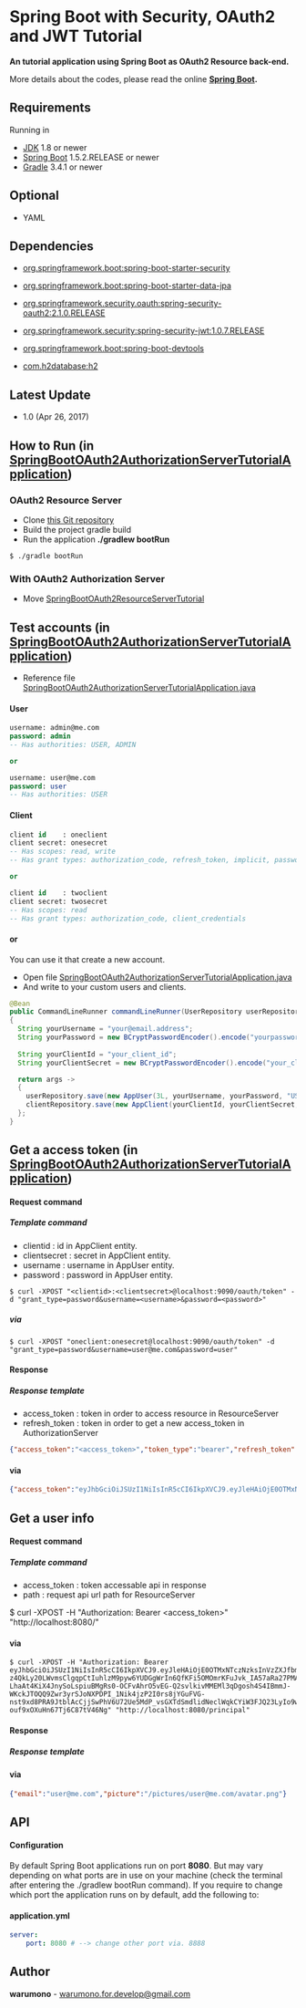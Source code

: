 # Spring Boot with Security, OAuth2 and JWT Tutorial
**An tutorial application using Spring Boot as OAuth2 Resource back-end.**

More details about the codes, please read the online **[Spring Boot](https://projects.spring.io/spring-boot).**

Requirements
------
Running in
+ [JDK](http://www.oracle.com/technetwork/java/javase/downloads/index.html) 1.8 or newer
+ [Spring Boot](https://github.com/spring-projects/spring-boot) 1.5.2.RELEASE or newer
+ [Gradle](https://github.com/gradle/gradle) 3.4.1 or newer

Optional
------
+ YAML

Dependencies
------
+ [org.springframework.boot:spring-boot-starter-security](https://mvnrepository.com/artifact/org.springframework.boot/spring-boot-starter-security)
+ [org.springframework.boot:spring-boot-starter-data-jpa](https://mvnrepository.com/artifact/org.springframework.boot/spring-boot-starter-data-jpa)

+ [org.springframework.security.oauth:spring-security-oauth2:2.1.0.RELEASE](https://mvnrepository.com/artifact/org.springframework.security.oauth/spring-security-oauth2)
+ [org.springframework.security:spring-security-jwt:1.0.7.RELEASE](https://mvnrepository.com/artifact/org.springframework.security/spring-security-jwt)
+ [org.springframework.boot:spring-boot-devtools](https://mvnrepository.com/artifact/org.springframework.boot/spring-boot-devtools)
+ [com.h2database:h2](https://mvnrepository.com/artifact/com.h2database/h2)

Latest Update
------
+ 1.0 (Apr 26, 2017)

How to Run (in [SpringBootOAuth2AuthorizationServerTutorialApplication](https://github.com/warumono-for-develop/spring-boot-oauth2-resource-server-tutorial))
------
### OAuth2 Resource Server
+ Clone [this Git repository](https://github.com/warumono-for-develop/spring-boot-oauth2-resource-server-tutorial)
+ Build the project gradle build
+ Run the application **./gradlew bootRun**
```command
$ ./gradle bootRun
```

### With OAuth2 Authorization Server
+ Move [SpringBootOAuth2ResourceServerTutorial](https://github.com/warumono-for-develop/spring-boot-oauth2-authorization-server-tutorial)

Test accounts (in [SpringBootOAuth2AuthorizationServerTutorialApplication](https://github.com/warumono-for-develop/spring-boot-oauth2-resource-server-tutorial))
------
+ Reference file [SpringBootOAuth2AuthorizationServerTutorialApplication.java](https://github.com/warumono-for-develop/spring-boot-oauth2-authorization-server-tutorial/blob/master/src/main/java/com/warumono/SpringBootOAuth2AuthorizationServerTutorialApplication.java)

#### User
```sql
username: admin@me.com
password: admin
-- Has authorities: USER, ADMIN

or

username: user@me.com
password: user
-- Has authorities: USER
```

#### Client
```sql
client id    : oneclient
client secret: onesecret
-- Has scopes: read, write
-- Has grant types: authorization_code, refresh_token, implicit, password, client_credentials

or

client id    : twoclient
client secret: twosecret
-- Has scopes: read
-- Has grant types: authorization_code, client_credentials
```

#### or
You can use it that create a new account.

+ Open file [SpringBootOAuth2AuthorizationServerTutorialApplication.java](https://github.com/warumono-for-develop/spring-boot-oauth2-authorization-server-tutorial/blob/master/src/main/java/com/warumono/SpringBootOAuth2AuthorizationServerTutorialApplication.java)
+ And write to your custom users and clients.

```java
@Bean
public CommandLineRunner commandLineRunner(UserRepository userRepository, ClientRepository clientRepository)
{
  String yourUsername = "your@email.address";
  String yourPassword = new BCryptPasswordEncoder().encode("yourpassword");
 
  String yourClientId = "your_client_id";
  String yourClientSecret = new BCryptPasswordEncoder().encode("your_client_secret");

  return args ->
  {
    userRepository.save(new AppUser(3L, yourUsername, yourPassword, "USER,ADMIN"));
    clientRepository.save(new AppClient(yourClientId, yourClientSecret, "read,write", "authorization_code,refresh_token,implicit,password,client_credentials"));
  };
}
```

Get a access token (in [SpringBootOAuth2AuthorizationServerTutorialApplication](https://github.com/warumono-for-develop/spring-boot-oauth2-resource-server-tutorial))
------
#### Request command

##### Template command

- clientid		: id in AppClient entity.
- clientsecret	: secret in AppClient entity.
- username		: username in AppUser entity.
- password		: password in AppUser entity.

```cli
$ curl -XPOST "<clientid>:<clientsecret>@localhost:9090/oauth/token" -d "grant_type=password&username=<username>&password=<password>"
```

##### via

```cli
$ curl -XPOST "oneclient:onesecret@localhost:9090/oauth/token" -d "grant_type=password&username=user@me.com&password=user"
```

#### Response

##### Response template

- access_token	: token in order to access resource in ResourceServer
- refresh_token	: token in order to get a new access_token in AuthorizationServer

```json
{"access_token":"<access_token>","token_type":"bearer","refresh_token":"<refresh_token>","expires_in":43199,"scope":"read write","jti":"ed68363e-2ced-4466-8c07-894a04cd3250"}
```

#### via

```json
{"access_token":"eyJhbGciOiJSUzI1NiIsInR5cCI6IkpXVCJ9.eyJleHAiOjE0OTMxNTczNzksInVzZXJfbmFtZSI6InVzZXJAbWUuY29tIiwiYXV0aG9yaXRpZXMiOlsiVVNFUiJdLCJqdGkiOiJlZDY4MzYzZS0yY2VkLTQ0NjYtOGMwNy04OTRhMDRjZDMyNTAiLCJjbGllbnRfaWQiOiJvbmVjbGllbnQiLCJzY29wZSI6WyJyZWFkIiwid3JpdGUiXX0.ZFxOMfjVy-z4QkLy20LWvmsClgqpCtIuhlzM9pyw6YUDGgWrIn6QfKFi5OMOmrKFuJvk_IA57aRa27PMAQuHKWKtHryWj71BUqQbWIVt0Cc04ZfBuey5Xy6qIHHvEy-LhaAt4KiX4JnySoLspiuBMgRs0-OCFvAhrO5vEG-Q2svlkivMMEMl3qDgosh4S4IBmmJ-WKckJTOQQ9Zwr3yrSJoNXPDPI_1Nik4jzP2I0rs8jYGuFVG-nst9xd8PRA9JtblAcCjjSwPhV6U72Ue5MdP_vsGXTdSmdlidNeclWqkCYiW3FJQ23LyIo9wT8-ouf9xOXuHn67Tj6C87tV46Ng","token_type":"bearer","refresh_token":"eyJhbGciOiJSUzI1NiIsInR5cCI6IkpXVCJ9.eyJ1c2VyX25hbWUiOiJ1c2VyQG1lLmNvbSIsInNjb3BlIjpbInJlYWQiLCJ3cml0ZSJdLCJhdGkiOiJlZDY4MzYzZS0yY2VkLTQ0NjYtOGMwNy04OTRhMDRjZDMyNTAiLCJleHAiOjE0OTU3MDYxNzksImF1dGhvcml0aWVzIjpbIlVTRVIiXSwianRpIjoiYWIyZTVkNTYtZjQxYi00Zjc2LThjMDktN2Y2NTE0NTc3ODRkIiwiY2xpZW50X2lkIjoib25lY2xpZW50In0.AOtrqPxVmGe0zSkJcDP3-yrYydHLjEkLaJoR47VtfpH2Qhjhf9VhB5r9oF4pAYh9KnSvep5C1BoAIoQslE53DZELLzM4nkxEKY4arGtZkxAjjQWPvdJT5UC8xMVCD8RSmhnB5t0wap5TLr8G78_7uQRLeAxmzwdTtJVBQRUNz_LLU_iokkWZaTbwOlnDLhbAQcR5ZFArwvsxBNlw2YNYOhWhk1jibzBMZvkfv4IP5L_bZyVEKEeCoucJLad_mZvWI9b-6PNTZlzZ3OLxRdRcB6IsKIKWSwP0m9SuQ2tx2MWLeL3b8wCxUAnzjA7ye1LfColsnW2EqY8m3_lMIEoNuw","expires_in":43199,"scope":"read write","jti":"ed68363e-2ced-4466-8c07-894a04cd3250"}
```

Get a user info
------
#### Request command

##### Template command

- access_token	: token accessable api in response
- path			: request api url path for ResourceServer

$ curl -XPOST -H "Authorization: Bearer <access_token>" "http://localhost:8080/<path>"

#### via

```cli
$ curl -XPOST -H "Authorization: Bearer eyJhbGciOiJSUzI1NiIsInR5cCI6IkpXVCJ9.eyJleHAiOjE0OTMxNTczNzksInVzZXJfbmFtZSI6InVzZXJAbWUuY29tIiwiYXV0aG9yaXRpZXMiOlsiVVNFUiJdLCJqdGkiOiJlZDY4MzYzZS0yY2VkLTQ0NjYtOGMwNy04OTRhMDRjZDMyNTAiLCJjbGllbnRfaWQiOiJvbmVjbGllbnQiLCJzY29wZSI6WyJyZWFkIiwid3JpdGUiXX0.ZFxOMfjVy-z4QkLy20LWvmsClgqpCtIuhlzM9pyw6YUDGgWrIn6QfKFi5OMOmrKFuJvk_IA57aRa27PMAQuHKWKtHryWj71BUqQbWIVt0Cc04ZfBuey5Xy6qIHHvEy-LhaAt4KiX4JnySoLspiuBMgRs0-OCFvAhrO5vEG-Q2svlkivMMEMl3qDgosh4S4IBmmJ-WKckJTOQQ9Zwr3yrSJoNXPDPI_1Nik4jzP2I0rs8jYGuFVG-nst9xd8PRA9JtblAcCjjSwPhV6U72Ue5MdP_vsGXTdSmdlidNeclWqkCYiW3FJQ23LyIo9wT8-ouf9xOXuHn67Tj6C87tV46Ng" "http://localhost:8080/principal"
```

#### Response

##### Response template

#### via

```json
{"email":"user@me.com","picture":"/pictures/user@me.com/avatar.png"}
```

API
------
#### Configuration
By default Spring Boot applications run on port **8080**.
But may vary depending on what ports are in use on your machine (check the terminal after entering the ./gradlew bootRun command).
If you require to change which port the application runs on by default, add the following to:

#### application.yml
```yml
server:
    port: 8080 # --> change other port via. 8888
```

Author
------
**warumono** - <warumono.for.develop@gmail.com>
